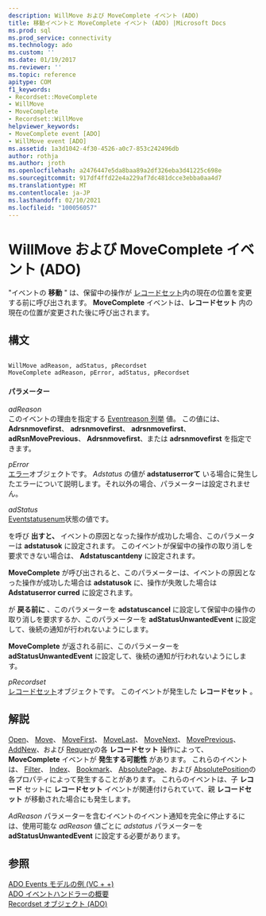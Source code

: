 ```yaml
---
description: WillMove および MoveComplete イベント (ADO)
title: 移動イベントと MoveComplete イベント (ADO) |Microsoft Docs
ms.prod: sql
ms.prod_service: connectivity
ms.technology: ado
ms.custom: ''
ms.date: 01/19/2017
ms.reviewer: ''
ms.topic: reference
apitype: COM
f1_keywords:
- Recordset::MoveComplete
- WillMove
- MoveComplete
- Recordset::WillMove
helpviewer_keywords:
- MoveComplete event [ADO]
- WillMove event [ADO]
ms.assetid: 1a3d1042-4f30-4526-a0c7-853c242496db
author: rothja
ms.author: jroth
ms.openlocfilehash: a2476447e5da8baa89a2df326eba3d41225c698e
ms.sourcegitcommit: 917df4ffd22e4a229af7dc481dcce3ebba0aa4d7
ms.translationtype: MT
ms.contentlocale: ja-JP
ms.lasthandoff: 02/10/2021
ms.locfileid: "100056057"
---
```

# <a name="willmove-and-movecomplete-events-ado"></a>WillMove および MoveComplete イベント (ADO)
"イベントの **移動** " は、保留中の操作が [レコードセット](./recordset-object-ado.md)内の現在の位置を変更する前に呼び出されます。 **MoveComplete** イベントは、**レコードセット** 内の現在の位置が変更された後に呼び出されます。  
  
## <a name="syntax"></a>構文  
  
```  
  
WillMove adReason, adStatus, pRecordset  
MoveComplete adReason, pError, adStatus, pRecordset  
```  
  
#### <a name="parameters"></a>パラメーター  
 *adReason*  
 このイベントの理由を指定する [Eventreason 列挙](./eventreasonenum.md) 値。 この値には、 **Adrsnmovefirst**、 **adrsnmovefirst**、 **adrsnmovefirst**、 **adRsnMovePrevious**、 **Adrsnmovefirst**、または **adrsnmovefirst** を指定できます。  
  
 *pError*  
 [エラー](./error-object.md)オブジェクトです。 *Adstatus* の値が **adstatuserrorて** いる場合に発生したエラーについて説明します。それ以外の場合、パラメーターは設定されません。  
  
 *adStatus*  
 [Eventstatusenum](./eventstatusenum.md)状態の値です。  
  
 を呼び **出すと、** イベントの原因となった操作が成功した場合、このパラメーターは **adstatusok** に設定されます。 このイベントが保留中の操作の取り消しを要求できない場合は、 **Adstatuscantdeny** に設定されます。  
  
 **MoveComplete** が呼び出されると、このパラメーターは、イベントの原因となった操作が成功した場合は **adstatusok** に、操作が失敗した場合は **Adstatuserror curred** に設定されます。  
  
 が **戻る前に** 、このパラメーターを **adstatuscancel** に設定して保留中の操作の取り消しを要求するか、このパラメーターを **adStatusUnwantedEvent** に設定して、後続の通知が行われないようにします。  
  
 **MoveComplete** が返される前に、このパラメーターを **adStatusUnwantedEvent** に設定して、後続の通知が行われないようにします。  
  
 *pRecordset*  
 [レコードセット](./recordset-object-ado.md)オブジェクトです。 このイベントが発生した **レコードセット** 。  
  
## <a name="remarks"></a>解説  
 [Open](./open-method-ado-recordset.md)、 [Move](./move-method-ado.md)、 [MoveFirst](./movefirst-movelast-movenext-and-moveprevious-methods-ado.md)、 [MoveLast](./movefirst-movelast-movenext-and-moveprevious-methods-ado.md)、 [MoveNext](./movefirst-movelast-movenext-and-moveprevious-methods-ado.md)、 [MovePrevious](./movefirst-movelast-movenext-and-moveprevious-methods-ado.md)、 [AddNew](./addnew-method-ado.md)、および [Requery](./requery-method.md)の各 **レコードセット** 操作によって、 **MoveComplete** イベントが **発生する可能性** があります。 これらのイベントは、 [Filter](./filter-property.md)、 [Index](./index-property.md)、 [Bookmark](./bookmark-property-ado.md)、 [AbsolutePage](./absolutepage-property-ado.md)、および [AbsolutePosition](./absoluteposition-property-ado.md)の各プロパティによって発生することがあります。 これらのイベントは、子 **レコード** セットに **レコードセット** イベントが関連付けられていて、親 **レコードセット** が移動された場合にも発生します。  
  
 *AdReason* パラメーターを含むイベントのイベント通知を完全に停止するには、使用可能な *adReason* 値ごとに *adstatus* パラメーターを **adStatusUnwantedEvent** に設定する必要があります。  
  
## <a name="see-also"></a>参照  
 [ADO Events モデルの例 (VC + +)](./ado-events-model-example-vc.md)   
 [ADO イベントハンドラーの概要](../../guide/data/ado-event-handler-summary.md)   
 [Recordset オブジェクト (ADO)](./recordset-object-ado.md)